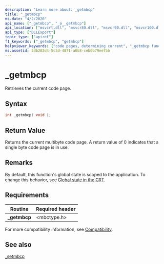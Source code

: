 ```yaml
---
description: "Learn more about: _getmbcp"
title: "_getmbcp"
ms.date: "4/2/2020"
api_name: ["_getmbcp", "_o__getmbcp"]
api_location: ["msvcrt.dll", "msvcr80.dll", "msvcr90.dll", "msvcr100.dll", "msvcr100_clr0400.dll", "msvcr110.dll", "msvcr110_clr0400.dll", "msvcr120.dll", "msvcr120_clr0400.dll", "ucrtbase.dll", "api-ms-win-crt-locale-l1-1-0.dll", "api-ms-win-crt-private-l1-1-0.dll"]
api_type: ["DLLExport"]
topic_type: ["apiref"]
f1_keywords: ["_getmbcp", "getmbcp"]
helpviewer_keywords: ["code pages, determining current", "_getmbcp function", "getmbcp function"]
ms.assetid: 2db202d4-5c3d-4871-a0b8-ceb0b79ee7bb
---
```

# _getmbcp

Retrieves the current code page.

## Syntax

```C
int _getmbcp( void );
```

## Return Value

Returns the current multibyte code page. A return value of 0 indicates that a single byte code page is in use.

## Remarks

By default, this function's global state is scoped to the application. To change this behavior, see [Global state in the CRT](../global-state.md).

## Requirements

|Routine|Required header|
|-------------|---------------------|
|**_getmbcp**|\<mbctype.h>|

For more compatibility information, see [Compatibility](../../c-runtime-library/compatibility.md).

## See also

[_setmbcp](setmbcp.md)<br/>
